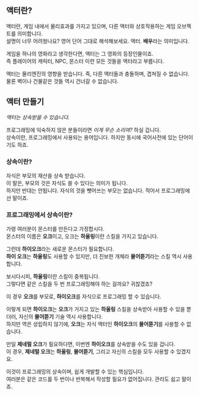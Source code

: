 ## 액터란?

액터란, 게임 내에서 물리효과를 가지고 있으며, 다른 액터와 상호작용하는 게임 오브젝트를 의미합니다.  
설명이 너무 어려웠나요? 영어 단어 그대로 해석해보세요. 액터. **배우**라는 의미입니다.

게임을 하나의 영화라고 생각한다면, 액터는 그 영화의 등장인물이죠.  
즉 플레이어의 캐릭터, NPC, 몬스터 이런 모든 것들을 액터라고 부릅니다.

액터는 물리엔진의 영향을 받습니다. 즉, 다른 액터들과 충돌하며, 겹쳐질 수 없습니다.  
물론 벽이나 건물같은 것들 역시 건너갈 수 없습니다.

## 액터 만들기

*액터는 상속받을 수 있습니다.*

프로그래밍에 익숙하지 않은 분들이라면 *이게 무슨 소리여?* 하실 겁니다.  
상속이란, 프로그래밍에서 사용되는 용어입니다. 하지만 동시에 국어사전에 있는 단어이기도 하죠.

### 상속이란?

자식은 부모의 재산을 상속 받습니다.  
이 말은, 부모의 것은 자식도 쓸 수 있다는 의미가 됩니다.  
하지만 반대는 안됩니다. 자식의 것을 뺏어쓰는 부모는 없습니다. 적어서 프로그래밍에선 말이죠.

### 프로그래밍에서 상속이란?

가령 여러분이 몬스터를 만든다고 가정합시다.  
몬스터의 이름은 **오크**이고, 오크는 **하울링**이란 스킬을 가지고 있습니다.

그런데 **하이오크**라는 새로운 몬스터가 필요합니다.  
**하이 오크**는 **하울링**도 사용할 수 있지만, 더 진보한 개체라 **물어뜯기**라는 스킬 역시 사용합니다.

보시다시피, **하울링**이란 스킬이 중복됩니다.  
그렇다면 같은 스킬을 두 번 프로그래밍해야 하는 걸까요? 귀찮겠죠?

이 경우 **오크**를 부모로, **하이오크**를 자식으로 프로그래밍 할 수 있습니다.

이렇게 되면 **하이오크**는 **오크**가 가지고 있는 **하울링** 스킬을 상속받아 사용할 수 있을 뿐더러, 자신의 **물어뜯기** 기술 역시 사용합니다.  
하지만 역은 성립하지 않기에, **오크**는 자식 액터인 **하이오크**의 **물어뜯기**를 사용할 수 없습니다.

만일 **제네럴 오크**가 필요하다면, 이번엔 **하이오크**를 상속받을 수도 있을 겁니다.  
이 경우, **제네럴 오크**는 **하울링**, **물어뜯기**, 그리고 자신의 스킬을 모두 사용할 수 있겠지요.

이것이 프로그래밍의 상속이며, 쉽게 개발할 수 있는 핵심입니다.  
여러분은 같은 코드를 두 번이나 반복해서 작성할 필요가 없어집니다. 관리도 쉽고 말이죠.